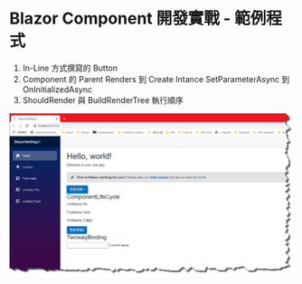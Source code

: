 ﻿# Blazor Component 開發實戰 - 範例程式

1. In-Line 方式撰寫的 Button
2. Component 的 Parent Renders 到 Create Intance SetParameterAsync 到 OnInitializedAsync
3. ShouldRender 與 BuildRenderTree 執行順序
 
![image](https://github.com/wugelis/BlazorLifeCycleTest/blob/master/%E6%B8%AC%E8%A9%A6%E7%95%AB%E9%9D%A2_01.jpg)